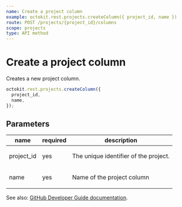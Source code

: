 ```yaml
---
name: Create a project column
example: octokit.rest.projects.createColumn({ project_id, name })
route: POST /projects/{project_id}/columns
scope: projects
type: API method
---
```


# Create a project column

Creates a new project column.

```js
octokit.rest.projects.createColumn({
  project_id,
  name,
});
```

## Parameters

<table>
  <thead>
    <tr>
      <th>name</th>
      <th>required</th>
      <th>description</th>
    </tr>
  </thead>
  <tbody>
    <tr><td>project_id</td><td>yes</td><td>

The unique identifier of the project.

</td></tr>
<tr><td>name</td><td>yes</td><td>

Name of the project column

</td></tr>
  </tbody>
</table>

See also: [GitHub Developer Guide documentation](https://docs.github.com/rest/projects/columns#create-a-project-column).
